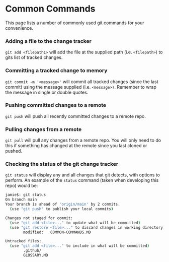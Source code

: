 # Common Commands

This page lists a number of commonly used git commands for your convenience.

### Adding a file to the change tracker

`git add <filepath1>` will add the file at the supplied path (i.e. `<filepath>`) to gits list of tracked changes.

### Committing a tracked change to memory

`git commit -m '<message>'` will commit all tracked changes (since the last commit) using the message supplied (i.e. `<message>)`. Remember to wrap the message in single or double quotes.

### Pushing committed changes to a remote

`git push` will push all recently committed changes to a remote repo.

### Pulling changes from a remote

`git pull` will pull any changes from a remote repo. You will only need to do this if something has changed at the remote since you last cloned or pushed.

### Checking the status of the git change tracker

`git status` will display any and all changes that git detects, with options to perform. An example of the `status` command (taken when developing this repo) would be:

```bash
jamie$: git status
On branch main
Your branch is ahead of 'origin/main' by 2 commits.
  (use "git push" to publish your local commits)

Changes not staged for commit:
  (use "git add <file>..." to update what will be committed)
  (use "git restore <file>..." to discard changes in working directory)
        modified:   COMMON-COMMANDS.MD

Untracked files:
  (use "git add <file>..." to include in what will be committed)
        .github/
        GLOSSARY.MD
```
